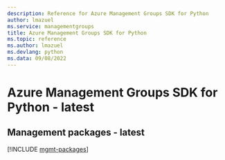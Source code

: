 ```yaml
---
description: Reference for Azure Management Groups SDK for Python
author: lmazuel
ms.service: managementgroups
title: Azure Management Groups SDK for Python
ms.topic: reference
ms.author: lmazuel
ms.devlang: python
ms.data: 09/08/2022
---
```

# Azure Management Groups SDK for Python - latest

## Management packages - latest
[!INCLUDE [mgmt-packages](management-groups-mgmt-index.md)]